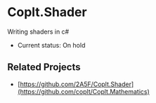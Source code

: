 # Coplt.Shader

Writing shaders in c#

- Current status: On hold

## Related Projects

- [https://github.com/2A5F/Coplt.Shader](https://github.com/coplt/Coplt.Mathematics)
